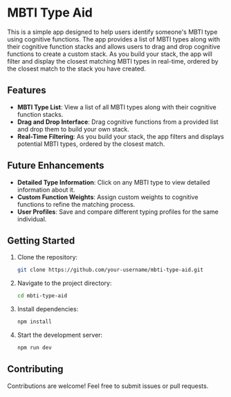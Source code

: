 # MBTI Type Aid

This is a simple app designed to help users identify someone's MBTI type using cognitive functions. The app provides a list of MBTI types along with their cognitive function stacks and allows users to drag and drop cognitive functions to create a custom stack. As you build your stack, the app will filter and display the closest matching MBTI types in real-time, ordered by the closest match to the stack you have created.

## Features

- **MBTI Type List**: View a list of all MBTI types along with their cognitive function stacks.
- **Drag and Drop Interface**: Drag cognitive functions from a provided list and drop them to build your own stack.
- **Real-Time Filtering**: As you build your stack, the app filters and displays potential MBTI types, ordered by the closest match.

## Future Enhancements

- **Detailed Type Information**: Click on any MBTI type to view detailed information about it.
- **Custom Function Weights**: Assign custom weights to cognitive functions to refine the matching process.
- **User Profiles**: Save and compare different typing profiles for the same individual.

## Getting Started

1. Clone the repository:

   ```bash
   git clone https://github.com/your-username/mbti-type-aid.git
   ```

2. Navigate to the project directory:

   ```bash
   cd mbti-type-aid
   ```

3. Install dependencies:

   ```bash
   npm install
   ```

4. Start the development server:

   ```bash
   npm run dev
   ```

## Contributing

Contributions are welcome! Feel free to submit issues or pull requests.
